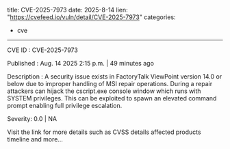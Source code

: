  
title: CVE-2025-7973
date: 2025-8-14
lien: "https://cvefeed.io/vuln/detail/CVE-2025-7973"
categories:
  - cve
---

CVE ID : CVE-2025-7973

Published :  Aug. 14
2025
2:15 p.m. | 49 minutes ago

Description : A security issue exists in FactoryTalk ViewPoint version 14.0 or below due to improper handling of MSI repair operations. During a repair
attackers can hijack the cscript.exe console window
which runs with SYSTEM privileges. This can be exploited to spawn an elevated command prompt
enabling full privilege escalation.

Severity: 0.0 | NA

Visit the link for more details
such as CVSS details
affected products
timeline
and more...
